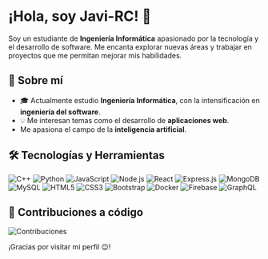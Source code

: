 # ¡Hola, soy Javi-RC! 👋

Soy un estudiante de **Ingeniería Informática** apasionado por la tecnología y el desarrollo de software. Me encanta explorar nuevas áreas y trabajar en proyectos que me permitan mejorar mis habilidades.

## 🚀 Sobre mí
- 🎓 Actualmente estudio **Ingeniería Informática**, con la intensificación en **ingeniería del software**.
- 💡 Me interesan temas como el desarrollo de **aplicaciones web**.
- Me apasiona el campo de la **inteligencia artificial**.

## 🛠️ Tecnologías y Herramientas
![C++](https://img.shields.io/badge/-C++-00599C?logo=c%2B%2B&logoColor=white)
![Python](https://img.shields.io/badge/-Python-3776AB?logo=python&logoColor=white)
![JavaScript](https://img.shields.io/badge/-JavaScript-F7DF1E?logo=javascript&logoColor=black)
![Node.js](https://img.shields.io/badge/-Node.js-339933?logo=node.js&logoColor=white)
![React](https://img.shields.io/badge/-React-61DAFB?logo=react&logoColor=black)
![Express.js](https://img.shields.io/badge/-Express.js-000000?logo=express&logoColor=white)
![MongoDB](https://img.shields.io/badge/-MongoDB-47A248?logo=mongodb&logoColor=white)
![MySQL](https://img.shields.io/badge/-MySQL-4479A1?logo=mysql&logoColor=white)
![HTML5](https://img.shields.io/badge/-HTML5-E34F26?logo=html5&logoColor=white)
![CSS3](https://img.shields.io/badge/-CSS3-1572B6?logo=css3&logoColor=white)
![Bootstrap](https://img.shields.io/badge/-Bootstrap-563D7C?logo=bootstrap&logoColor=white)
![Docker](https://img.shields.io/badge/-Docker-2496ED?logo=docker&logoColor=white)
![Firebase](https://img.shields.io/badge/-Firebase-FFCA28?logo=firebase&logoColor=black)
![GraphQL](https://img.shields.io/badge/-GraphQL-E10098?logo=graphql&logoColor=white)


## 🌱 Contribuciones a código
![Contribuciones](https://github-readme-streak-stats.herokuapp.com/?user=Javi-RC)

¡Gracias por visitar mi perfil 😉!
